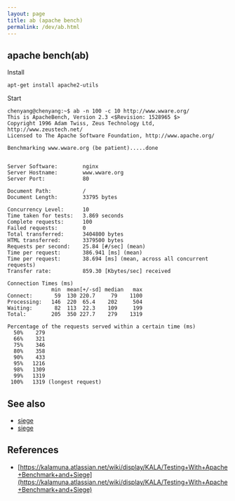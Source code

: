 ```yaml
---
layout: page
title: ab (apache bench)
permalink: /dev/ab.html
---
```


## apache bench(ab)

Install

```
apt-get install apache2-utils
```

Start

```
chenyang@chenyang:~$ ab -n 100 -c 10 http://www.wware.org/
This is ApacheBench, Version 2.3 <$Revision: 1528965 $>
Copyright 1996 Adam Twiss, Zeus Technology Ltd, http://www.zeustech.net/
Licensed to The Apache Software Foundation, http://www.apache.org/

Benchmarking www.wware.org (be patient).....done


Server Software:        nginx
Server Hostname:        www.wware.org
Server Port:            80

Document Path:          /
Document Length:        33795 bytes

Concurrency Level:      10
Time taken for tests:   3.869 seconds
Complete requests:      100
Failed requests:        0
Total transferred:      3404800 bytes
HTML transferred:       3379500 bytes
Requests per second:    25.84 [#/sec] (mean)
Time per request:       386.941 [ms] (mean)
Time per request:       38.694 [ms] (mean, across all concurrent requests)
Transfer rate:          859.30 [Kbytes/sec] received

Connection Times (ms)
              min  mean[+/-sd] median   max
Connect:       59  130 220.7     79    1100
Processing:   146  220  65.4    202     504
Waiting:       82  113  22.3    109     199
Total:        205  350 227.7    279    1319

Percentage of the requests served within a certain time (ms)
  50%    279
  66%    321
  75%    346
  80%    358
  90%    433
  95%   1216
  98%   1309
  99%   1319
 100%   1319 (longest request)
```

## See also

- [siege](https://github.com/JoeDog/siege)
- [siege](/siege.html)

## References

- [https://kalamuna.atlassian.net/wiki/display/KALA/Testing+With+Apache+Benchmark+and+Siege](https://kalamuna.atlassian.net/wiki/display/KALA/Testing+With+Apache+Benchmark+and+Siege)
